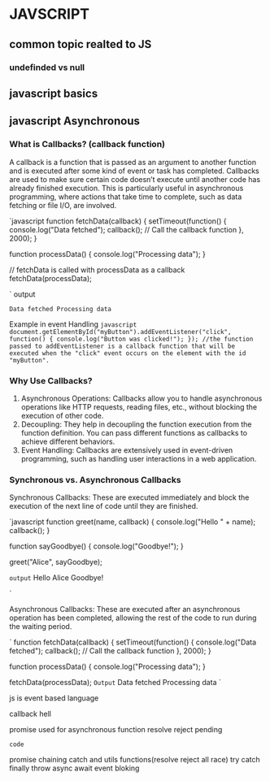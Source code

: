 # JAVSCRIPT

## common topic realted to JS

### undefinded vs null


## javascript basics

## javascript Asynchronous

### What is Callbacks? (callback function)

A callback is a function that is passed as an argument to another function and is executed after some kind of event or task has completed. Callbacks are used to make sure certain code doesn’t execute until another code has already finished execution. This is particularly useful in asynchronous programming, where actions that take time to complete, such as data fetching or file I/O, are involved.

`javascript
function fetchData(callback) {
    setTimeout(function() {
        console.log("Data fetched");
        callback(); // Call the callback function
    }, 2000);
}

function processData() {
    console.log("Processing data");
}

// fetchData is called with processData as a callback
fetchData(processData);

`
output

`
Data fetched
Processing data
`

Example in event Handling
`javascript
document.getElementById("myButton").addEventListener("click", function() {
    console.log("Button was clicked!");
});
//the function passed to addEventListener is a callback function that will be executed when the "click" event occurs on the element with the id "myButton".
`

### Why Use Callbacks?
1. Asynchronous Operations: Callbacks allow you to handle asynchronous operations like HTTP requests, reading files, etc., without blocking the execution of other code.
2. Decoupling: They help in decoupling the function execution from the function definition. You can pass different functions as callbacks to achieve different behaviors.
3. Event Handling: Callbacks are extensively used in event-driven programming, such as handling user interactions in a web application.

### Synchronous vs. Asynchronous Callbacks
Synchronous Callbacks: These are executed immediately and block the execution of the next line of code until they are finished.

`javascript
function greet(name, callback) {
    console.log("Hello " + name);
    callback();
}

function sayGoodbye() {
    console.log("Goodbye!");
}

greet("Alice", sayGoodbye);

`
output
`
Hello Alice
Goodbye!

`

Asynchronous Callbacks: These are executed after an asynchronous operation has been completed, allowing the rest of the code to run during the waiting period.

`
function fetchData(callback) {
    setTimeout(function() {
        console.log("Data fetched");
        callback(); // Call the callback function
    }, 2000);
}

function processData() {
    console.log("Processing data");
}

fetchData(processData);
`
Output
`
Data fetched
Processing data
`







js is event based language

callback hell

promise
used for asynchronous function
resolve reject pending

```
code 
```

promise chaining
catch and utils functions(resolve reject all race)
try catch finally throw 
async await
event bloking